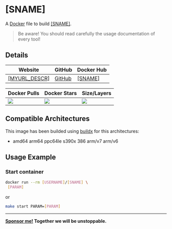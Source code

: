 # [SNAME]

A [Docker](http://docker.com) file to build [[SNAME]](https://github.com/[SNAME]).

> Be aware! You should read carefully the usage documentation of every tool!

## Details

| Website | GitHub | Docker Hub |
| --- | --- | --- |
| [[MYURL_DESCR]]([MYURL]) | [GitHub](https://github.com/[USERNAME]/[SNAME]) | [[SNAME]](https://hub.docker.com/r/[USERNAME]/[SNAME] "[USERNAME]/[SNAME] on Docker Hub") |

| Docker Pulls | Docker Stars | Size/Layers |
| --- | --- | --- |
| [![](https://img.shields.io/docker/pulls/[USERNAME]/[SNAME].svg)](https://hub.docker.com/r/[USERNAME]/[SNAME] "[SNAME] on Docker Hub") | [![](https://img.shields.io/docker/stars/[USERNAME]/[SNAME].svg)](https://hub.docker.com/r/[USERNAME]/[SNAME] "[SNAME] on Docker Hub") | [![](https://images.microbadger.com/badges/image/[USERNAME]/[SNAME].svg)](https://microbadger.com/images/[USERNAME]/[SNAME] "[SNAME] on microbadger.com") |

## Compatible Architectures

This image has been builded using [buildx](https://docs.docker.com/buildx/working-with-buildx/) for this architectures: 
- amd64 arm64 ppc64le s390x 386 arm/v7 arm/v6

## Usage Example

### Start container

```bash
docker run --rm [USERNAME]/[SNAME] \
 [PARAM]
```
or
```bash
make start PARAM=[PARAM]
```
---
**[Sponsor me!]([SPONSORURL]) Together we will be unstoppable.**